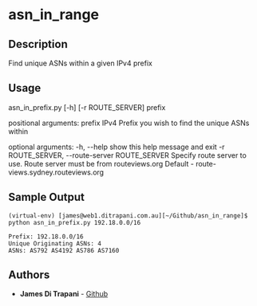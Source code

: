 # asn_in_range
## Description
Find unique ASNs within a given IPv4 prefix

## Usage
asn_in_prefix.py [-h] [-r ROUTE_SERVER] prefix

positional arguments:
  prefix                IPv4 Prefix you wish to find the unique ASNs within

optional arguments:
  -h, --help            show this help message and exit
  -r ROUTE_SERVER, --route-server ROUTE_SERVER
                        Specify route server to use. Route server must be from routeviews.org
                        Default - route-views.sydney.routeviews.org


## Sample Output
```
(virtual-env) [james@web1.ditrapani.com.au][~/Github/asn_in_range]$ python asn_in_prefix.py 192.18.0.0/16

Prefix: 192.18.0.0/16
Unique Originating ASNs: 4
ASNs: AS792 AS4192 AS786 AS7160
```

## Authors
* **James Di Trapani** - [Github](https://github.com/jamesditrapani)

